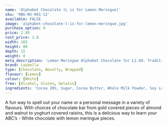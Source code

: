 ```yaml
---
name: 'Alphabet Chocolate (L is for Lemon Meringue)'
sku: 'HBG-NV-001-12'
available: FALSE
image: 'alphabet-chocolate-l-is-for-lemon-meringue.jpg'
purchase_option: 0
price: 2.89
cost_price: 1.8
width: 165
height: 80
depth: 15
weight: 0
meta_description: 'Lemon Meringue Alphabet Chocolate for Ł2.89. Traditional sweet treats and more at Humbugs Confectionery Store. Specialists in satisfying your sweet tooth!'
brand: Laybella
type: [Chocolate, Novelty, Wrapped]
flavour: [Lemon]
colour: [White]
free: [Alcohol, Gluten, Gelatin]
ingredients: 'Cocoa 28%, Sugar, Cocoa Butter, Whole Milk Powder, Soy Lecithin, Flavouring: Natural Vanilla, Emulsifier, Sugar Egg White (Thickeners: Guar Gum, Xanthan Gum), Natural Lemon Flavouring'
---
```

A fun way to spell out your name or a personal message in a variety of flavours. With choices of chocolate bar from gold covered pieces of almond and walnut to yoghurt covered raisins, this is a delicious way to learn your ABC’s - White chocolate with lemon meringue pieces.